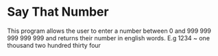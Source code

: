 # Say That Number
This program allows the user to enter a number between 0 and 999 999 999 999 999 and returns their number in english words. E.g 1234 ~ one thousand two hundred thirty four
